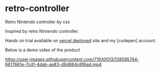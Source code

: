 # retro-controller
Retro Nintendo controller by css

Inspired by retro Nintendo controller.

Hands on trial available on [vercel deployed](https://retro-controller.vercel.app/) site and my [codepen] account.

Below is a demo video of the product



https://user-images.githubusercontent.com/71930013/139595744-6617661e-7cd1-4dab-aa83-d9d864c6f6ad.mp4

